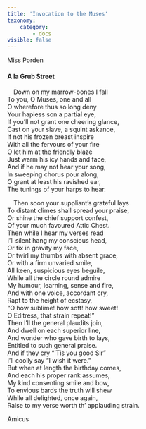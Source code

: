 ```yaml
---
title: 'Invocation to the Muses'
taxonomy:
    category:
        - docs
visible: false
---
```


<div class="author">Miss Porden</div>

#### A la Grub Street  
  
&emsp;Down on my marrow-bones I fall  
To you, O Muses, one and all  
O wherefore thus so long deny  
Your hapless son a partial eye,  
If you’ll not grant one cheering glance,  
Cast on your slave, a squint askance,  
If not his frozen breast inspire  
With all the fervours of your fire  
O let him at the friendly blaze  
Just warm his icy hands and face,  
And if he may not hear your song,  
In sweeping chorus pour along,  
O grant at least his ravished ear,  
The tunings of your harps to hear.  
  
&emsp;Then soon your suppliant’s grateful lays  
To distant climes shall spread your praise,  
Or shine the chief support confest,  
Of your much favoured Attic Chest.  
Then while I hear my verses read  
I’ll silent hang my conscious head,  
Or fix in gravity my face,  
Or twirl my thumbs with absent grace,  
Or with a firm unvaried smile,  
All keen, suspicious eyes beguile,  
While all the circle round admire  
My humour, learning, sense and fire,  
And with one voice, accordant cry,  
Rapt to the height of ecstasy,  
“O how sublime! how soft! how sweet!  
O Editress, that strain repeat!”  
Then I’ll the general plaudits join,  
And dwell on each superior line,  
And wonder who gave birth to lays,  
Entitled to such general praise.  
And if they cry “’Tis you good Sir”  
I’ll coolly say “I wish it were.”  
But when at length the birthday comes,  
And each his proper rank assumes,  
My kind consenting smile and bow,  
To envious bards the truth will shew  
While all delighted, once again,  
Raise to my <span data-tippy="worth" class="green">verse</span> worth th’ applauding strain.  
  
Amicus
